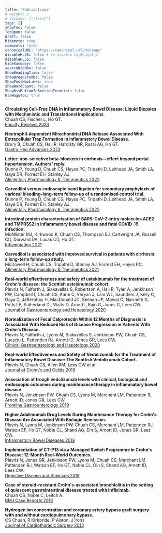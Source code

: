 ```yaml
---
title: 'Publications'
# weight: 1
# aliases: ["/first"]
tags: []
showToc: false
TocOpen: false
draft: false
hidemeta: true
comments: false
canonicalURL: "https://canonical.url/to/page"
disableHLJS: false # to disable highlightjs
disableHLJS: false
hideSummary: false
searchHidden: false
ShowReadingTime: false
ShowBreadCrumbs: false
ShowPostNavLinks: true
ShowWordCount: false
ShowRssButtonInSectionTermList: false
UseHugoToc: true
---
```


**Circulating Cell-Free DNA in Inflammatory Bowel Disease: Liquid Biopsies with Mechanistic and Translational Implications.**\
Chuah CS, Fischer L, Ho GT.\
[Faculty Reviews 2023](https://doi.org/10.12703/r/12-14)

**Neutrophil-dependent Mitochondrial DNA Release Associated With Extracellular Trap Formation in Inflammatory Bowel Disease.**\
Drury B, Chuah CS, Hall R, Hardisty GR, Rossi AG, Ho GT.\
[Gastro Hep Advances 2023](https://doi.org/10.1016/j.gastha.2023.03.022)

**Letter: non-selective beta-blockers in cirrhosis—effect beyond portal hypertension. Authors' reply.**\
Dunne P, Young D, Chuah CS, Hayes PC, Tripathi D, Leithead JA, Smith LA, Gaya DR, Forrest EH, Stanley AJ.\
[Alimentary Pharmacology & Therapeutics 2022](https://doi.org/10.1111/apt.16982)

**Carvedilol versus endoscopic band ligation for secondary prophylaxis of variceal bleeding-long-term follow-up of a randomised control trial.**\
Dunne P, Young D, Chuah CS, Hayes PC, Tripathi D, Leithead JA, Smith LA, Gaya DR, Forrest EH, Stanley AJ.\
[Alimentary Pharmacology & Therapeutics 2022](https://doi.org/10.1111/apt.16901)

**Intestinal protein characterisation of SARS-CoV-2 entry molecules ACE2 and TMPRSS2 in inflammatory bowel disease and fatal COVID-19 infection.**\
McAllister MJ, Kirkwood K, Chuah CS, Thompson EJ, Cartwright JA, Russell CD, Dorward DA, Lucas CD, Ho GT.\
[Inflammation 2021](https://doi.org/10.1007/s10753-021-01567-z)

**Carvedilol is associated with improved survival in patients with cirrhosis: a long-term follow-up study.**\
McDowell H, Chuah CS, Tripathi D, Stanley AJ, Forrest EH, Hayes PC.\
[Alimentary Pharmacology & Therapeutics 2021](https://doi.org/10.1111/apt.16189)

**Real-world effectiveness and safety of ustekinumab for the treatment of Crohn's disease: the Scottish ustekinumab cohort.**\
Plevris N, Fulforth J, Siakavellas S, Robertson A, Hall R, Tyler A, Jenkinson PW, Campbell I, Chuah CS, Kane C, Veryan J, Lam WL, Saunders J, Kelly C, Gaya D, Jafferbhoy H, MacDonald JC, Seenan JP, Mowat C, Naismith G, Potts LF, Sutherland DI, Watts D, Arnott I, Bain G, Jones G, Lees CW.\
[Journal of Gastroenterology and Hepatology 2020](https://doi.org/10.1111/jgh.15390)

**Normalization of Fecal Calprotectin Within 12 Months of Diagnosis Is Associated With Reduced Risk of Disease Progression in Patients With Crohn’s Disease.**\
Plevris N, Fulforth J, Lyons M, Siakavellas S, Jenkinson PW, Chuah CS, Lucaciu L, Pattenden RJ, Arnott ID, Jones GR, Lees CW.\
[Clinical Gastroenterology and Hepatology 2020](https://doi.org/10.1016/j.cgh.2020.08.022)

**Real-world Effectiveness and Safety of Vedolizumab for the Treatment of Inflammatory Bowel Disease: The Scottish Vedolizumab Cohort.**\
Plevris N, Chuah CS, Allen RM, Lees CW et al.\
[Journal of Crohn's and Colitis 2019](https://doi.org/10.1093/ecco-jcc/jjz042)

**Association of trough vedolizumab levels with clinical, biological and endoscopic outcomes during maintenance therapy in inflammatory bowel disease.**\
Plevris N, Jenkinson PW, Chuah CS, Lyons M, Merchant LM, Pattenden R, Arnott ID, Jones GR, Lees CW.\
[Frontline Gastroenterology 2019](https://doi.org/10.1136/flgastro-2019-101197)

**Higher Adalimumab Drug Levels During Maintenance Therapy for Crohn's Disease Are Associated With Biologic Remission.**\
Plevris N, Lyons M, Jenkinson PW, Chuah CS, Merchant LM, Pattenden RJ, Watson EF, Ho GT, Noble CL, Shand AG, Din S, Arnott ID, Jones GR, Lees CW.\
[Inflammatory Bowel Diseases 2019](https://doi.org/10.1093/ibd/izy320)

**Implementation of CT-P13 via a Managed Switch Programme in Crohn's Disease: 12-Month Real-World Outcomes.**\
Plevris N, Jones GR, Jenkinson PW, Lyons M, Chuah CS, Merchant LM, Pattenden RJ, Watson EF, Ho GT, Noble CL, Din S, Shand AG, Arnott ID, Lees CW.\
[Digestive Disease and Sciences 2019](https://doi.org/10.1007/s10620-018-5406-8)

**Case of steroid-resistant Crohn's-associated bronchiolitis in the setting of quiescent gastrointestinal disease treated with infliximab.**\
Chuah CS, Noble C, Leitch A.\
[BMJ Case Reports 2018](https://doi.org/10.1136/bcr-2018-226934)

**Hydrogen ion concentration and coronary artery bypass graft surgery with and without cardiopulmonary bypass.**\
CS Chuah, R Kirkbride, P Alston, J Irons\
[Journal of Cardiothoracic Surgery 2013](https://doi.org/10.1186/1749-8090-8-184)

